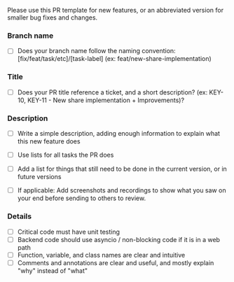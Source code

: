 Please use this PR template for new features, or an abbreviated version for smaller bug fixes and changes.

### Branch name

- [ ] Does your branch name follow the naming convention: [fix/feat/task/etc]/[task-label]
      (ex: feat/new-share-implementation)

### Title

- [ ] Does your PR title reference a ticket, and a short description?
      (ex: KEY-10, KEY-11 - New share implementation + Improvements)?

### Description

- [ ] Write a simple description, adding enough information to explain what this new feature does

- [ ] Use lists for all tasks the PR does

- [ ] Add a list for things that still need to be done in the current version, or in future versions

- [ ] If applicable: Add screenshots and recordings to show what you saw on your end before sending to others to review.

### Details

- [ ] Critical code must have unit testing
- [ ] Backend code should use asyncio / non-blocking code if it is in a web path
- [ ] Function, variable, and class names are clear and intuitive
- [ ] Comments and annotations are clear and useful, and mostly explain "why" instead of "what"
